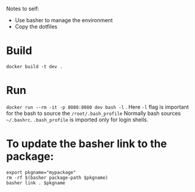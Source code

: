 Notes to self:
- Use basher to manage the environment
- Copy the dotfiles

# Build
`docker build -t dev .`

# Run
`docker run --rm -it -p 8080:8080 dev bash -l` . Here `-l` flag is important for the bash to source the `/root/.bash_profile`
Normally bash sources `~/.bashrc`. `.bash_profile` is imported only for login shells. 

# To update the basher link to the package:
```shell
export pkgname="mypackage"
rm -rf $(basher package-path $pkgname)
basher link . $pkgname
```